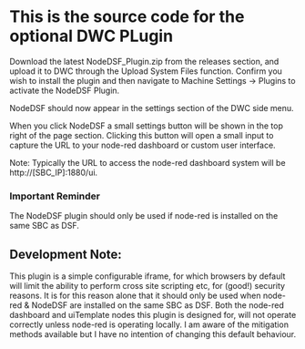# This is the source code for the optional DWC PLugin

Download the latest NodeDSF_Plugin.zip from the releases section, and upload it to DWC through the Upload System Files function. Confirm you wish to install the plugin and then navigate to Machine Settings -> Plugins to activate the NodeDSF Plugin.

NodeDSF should now appear in the settings section of the DWC side menu.

When you click NodeDSF a small settings button will be shown in the top right of the page section. Clicking this button will open a small input to capture the URL to your node-red dashboard or custom user interface.

Note: Typically the URL to access the node-red dashboard system will be http://[SBC_IP]:1880/ui.

### Important Reminder  
The NodeDSF plugin should only be used if node-red is installed on the same SBC as DSF.  

## Development Note:
This plugin is a simple configurable iframe, for which browsers by default will limit the ability to perform cross site scripting etc, for (good!) security reasons. It is for this reason alone that it should only be used when node-red & NodeDSF are installed on the same SBC as DSF. Both the node-red dashboard and uiTemplate nodes this plugin is designed for, will not operate correctly unless node-red is operating locally. I am aware of the mitigation methods available but I have no intention of changing this default behaviour.
